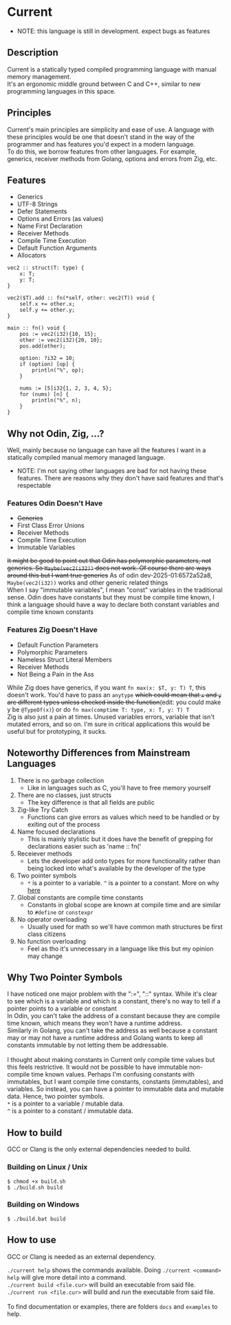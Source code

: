 # Current
- NOTE: this language is still in development. expect bugs as features<br>

## Description
Current is a statically typed compiled programming language with manual memory management.<br>
It's an ergonomic middle ground between C and C++, similar to new programming languages in this space.<br>

## Principles
Current's main principles are simplicity and ease of use. A language with these principles would be one that doesn't stand in the way of the programmer and has features you'd expect in a modern language.<br>
To do this, we borrow features from other languages. For example, generics, receiver methods from Golang, options and errors from Zig, etc.

## Features
- Generics
- UTF-8 Strings
- Defer Statements
- Options and Errors (as values)
- Name First Declaration
- Receiver Methods
- Compile Time Execution
- Default Function Arguments
- Allocators

```odin
vec2 :: struct(T: type) {
    x: T;
    y: T;
}

vec2($T).add :: fn(*self, other: vec2(T)) void {
    self.x += other.x;
    self.y += other.y;
}

main :: fn() void {
    pos := vec2(i32){10, 15};
    other := vec2(i32){20, 10};
    pos.add(other);

    option: ?i32 = 10;
    if (option) [op] {
        println("%", op);
    }

    nums := [5]i32{1, 2, 3, 4, 5};
    for (nums) [n] {
        println("%", n);
    }
}
```

## Why not Odin, Zig, ...?
Well, mainly because no language can have all the features I want in a statically compiled manual memory managed language.
- NOTE: I'm not saying other languages are bad for not having these features. There are reasons why they don't have said features and that's respectable

### Features Odin Doesn't Have
- <del>Generics</del>
- First Class Error Unions
- Receiver Methods
- Compile Time Execution
- Immutable Variables

<del>It might be good to point out that Odin has polymorphic parameters, not generics. So `Maybe(vec2(i32))` does not work. Of course there are ways around this but I want true generics</del> As of odin dev-2025-01:6572a52a8, `Maybe(vec2(i32))` works and other generic related things<br>
When I say "immutable variables", I mean "const" variables in the traditional sense. Odin does have constants but they must be compile time known, I think a language should have a way to declare both constant variables and compile time known constants

### Features Zig Doesn't Have
- Default Function Parameters
- Polymorphic Parameters
- Nameless Struct Literal Members
- Receiver Methods
- Not Being a Pain in the Ass

While Zig does have generics, if you want `fn max(x: $T, y: T) T`, this doesn't work. You'd have to pass an `anytype` <del>which could mean that `x` and `y` are different types unless checked inside the function</del>(edit: you could make y be `@TypeOf(x)`) or do `fn max(comptime T: type, x: T, y: T) T`<br>
Zig is also just a pain at times. Unused variables errors, variable that isn't mutated errors, and so on. I'm sure in critical applications this would be useful but for prototyping, it sucks.

## Noteworthy Differences from Mainstream Languages
1. There is no garbage collection
    - Like in languages such as C, you'll have to free memory yourself
1. There are no classes, just structs
    - The key difference is that all fields are public
1. Zig-like Try Catch
    - Functions can give errors as values which need to be handled or by exiting out of the process
1. Name focused declarations
    - This is mainly stylistic but it does have the benefit of grepping for declarations easier such as 'name :: fn('
1. Receiever methods
    - Lets the developer add onto types for more functionality rather than being locked into what's available by the developer of the type
1. Two pointer symbols
    - `*` is a pointer to a variable. `^` is a pointer to a constant. More on why <a href="#why-two-pointer-symbols">here</a>
1. Global constants are compile time constants
    - Constants in global scope are known at compile time and are similar to `#define` or `constexpr`
1. No operator overloading
    - Usually used for math so we'll have common math structures be first class citizens
1. No function overloading
    - Feel as tho it's unnecessary in a language like this but my opinion may change

## Why Two Pointer Symbols
I have noticed one major problem with the ":=", "::" syntax. While it's clear to see which is a variable and which is a constant, there's no way to tell if a pointer points to a variable or constant<br>
In Odin, you can't take the address of a constant because they are compile time known, which means they won't have a runtime address.<br>
Similarly in Golang, you can't take the address as well because a constant may or may not have a runtime address and Golang wants to keep all constants immutable by not letting them be addressable.<br>
<br>
I thought about making constants in Current only compile time values but this feels restrictive. It would not be possible to have immutable non-compile time known values. Perhaps I'm confusing constants with immutables, but I want compile time constants, constants (immutables), and variables. So instead, you can have a pointer to immutable data and mutable data. Hence, two pointer symbols.<br>
`*` is a pointer to a variable / mutable data.<br>
`^` is a pointer to a constant / immutable data.<br>

## How to build
GCC or Clang is the only external dependencies needed to build.

### Building on Linux / Unix
```console
$ chmod +x build.sh
$ ./build.sh build
```

### Building on Windows
```console
$ ./build.bat build
```

## How to use
GCC or Clang is needed as an external dependency.

`./current help` shows the commands available. Doing `./current <command> help` will give more detail into a command.<br>
`./current build <file.cur>` will build an executable from said file.<br>
`./current run <file.cur>` will build and run the executable from said file.<br>
<br>
To find documentation or examples, there are folders `docs` and `examples` to help.
